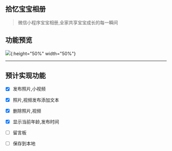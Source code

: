 ## 拾忆宝宝相册

> 微信小程序宝宝相册,全家共享宝宝成长的每一瞬间


## 功能预览

![](http://image.dingjian.name/blog/180222/fkJFjGCKb9.png'){:height="50%" width="50%"}

----

## 预计实现功能

- [x] 发布照片,小视频

- [x] 照片,视频发布添加文本

- [x] 删除照片,视频

- [x] 显示当前年龄,发布时间

- [ ] 留言板

- [ ] 保存到本地

